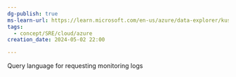 ```yaml
---
dg-publish: true
ms-learn-url: https://learn.microsoft.com/en-us/azure/data-explorer/kusto/query/
tags:
  - concept/SRE/cloud/azure
creation_date: 2024-05-02 22:00

---
```


Query language for requesting monitoring logs